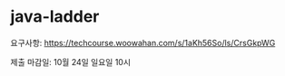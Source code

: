 # java-ladder
요구사항: https://techcourse.woowahan.com/s/1aKh56So/ls/CrsGkpWG

제출 마감일: 10월 24일 일요일 10시
